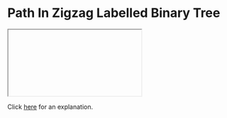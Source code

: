 # Path In Zigzag Labelled Binary Tree 

<iframe></iframe>

Click [here](Explanation.md) for an explanation.

